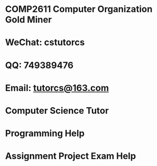 # COMP2611 Computer Organization Gold Miner
# WeChat: cstutorcs

# QQ: 749389476

# Email: tutorcs@163.com

# Computer Science Tutor

# Programming Help

# Assignment Project Exam Help
